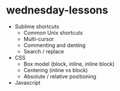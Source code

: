 # wednesday-lessons

* Sublime shortcuts
  * Common Unix shortcuts
  * Multi-cursor
  * Commenting and denting
  * Search / replace
* CSS
  * Box model (block, inline, inline block)
  * Centering (inline vs block)
  * Absolute / relative positioning
* Javascript
